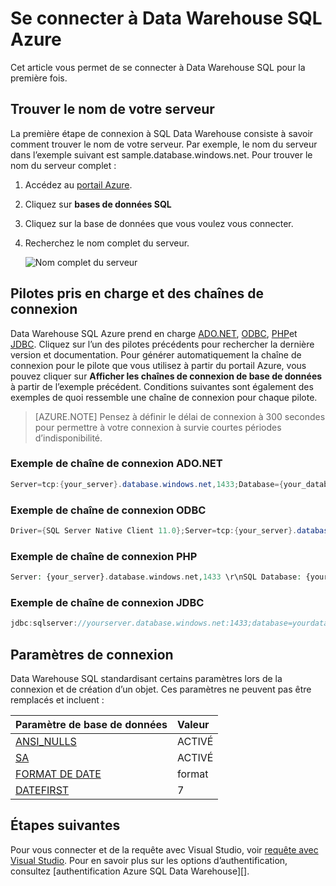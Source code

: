 <properties
   pageTitle="Se connecter à Data Warehouse SQL Azure | Microsoft Azure"
   description="Comment trouver le serveur de chaîne de connexion et de nom pour votre vers Azure SQL Data Warehouse"
   services="sql-data-warehouse"
   documentationCenter="NA"
   authors="sonyam"
   manager="barbkess"
   editor=""/>

<tags
   ms.service="sql-data-warehouse"
   ms.devlang="NA"
   ms.topic="get-started-article"
   ms.tgt_pltfrm="NA"
   ms.workload="data-services"
   ms.date="09/26/2016"
   ms.author="sonyama;barbkess"/>

# <a name="connect-to-azure-sql-data-warehouse"></a>Se connecter à Data Warehouse SQL Azure

Cet article vous permet de se connecter à Data Warehouse SQL pour la première fois.

## <a name="find-your-server-name"></a>Trouver le nom de votre serveur

La première étape de connexion à SQL Data Warehouse consiste à savoir comment trouver le nom de votre serveur.  Par exemple, le nom du serveur dans l’exemple suivant est sample.database.windows.net. Pour trouver le nom du serveur complet :

1. Accédez au [portail Azure][].
2. Cliquez sur **bases de données SQL** 
3. Cliquez sur la base de données que vous voulez vous connecter.
4. Recherchez le nom complet du serveur.

    ![Nom complet du serveur][1]

## <a name="supported-drivers-and-connection-strings"></a>Pilotes pris en charge et des chaînes de connexion

Data Warehouse SQL Azure prend en charge [ADO.NET][], [ODBC][], [PHP][]et [JDBC][]. Cliquez sur l’un des pilotes précédents pour rechercher la dernière version et documentation. Pour générer automatiquement la chaîne de connexion pour le pilote que vous utilisez à partir du portail Azure, vous pouvez cliquer sur **Afficher les chaînes de connexion de base de données** à partir de l’exemple précédent.  Conditions suivantes sont également des exemples de quoi ressemble une chaîne de connexion pour chaque pilote.

> [AZURE.NOTE] Pensez à définir le délai de connexion à 300 secondes pour permettre à votre connexion à survie courtes périodes d’indisponibilité.

### <a name="adonet-connection-string-example"></a>Exemple de chaîne de connexion ADO.NET

```C#
Server=tcp:{your_server}.database.windows.net,1433;Database={your_database};User ID={your_user_name};Password={your_password_here};Encrypt=True;TrustServerCertificate=False;Connection Timeout=30;
```

### <a name="odbc-connection-string-example"></a>Exemple de chaîne de connexion ODBC

```C#
Driver={SQL Server Native Client 11.0};Server=tcp:{your_server}.database.windows.net,1433;Database={your_database};Uid={your_user_name};Pwd={your_password_here};Encrypt=yes;TrustServerCertificate=no;Connection Timeout=30;
```

### <a name="php-connection-string-example"></a>Exemple de chaîne de connexion PHP

```PHP
Server: {your_server}.database.windows.net,1433 \r\nSQL Database: {your_database}\r\nUser Name: {your_user_name}\r\n\r\nPHP Data Objects(PDO) Sample Code:\r\n\r\ntry {\r\n   $conn = new PDO ( \"sqlsrv:server = tcp:{your_server}.database.windows.net,1433; Database = {your_database}\", \"{your_user_name}\", \"{your_password_here}\");\r\n    $conn->setAttribute( PDO::ATTR_ERRMODE, PDO::ERRMODE_EXCEPTION );\r\n}\r\ncatch ( PDOException $e ) {\r\n   print( \"Error connecting to SQL Server.\" );\r\n   die(print_r($e));\r\n}\r\n\rSQL Server Extension Sample Code:\r\n\r\n$connectionInfo = array(\"UID\" => \"{your_user_name}\", \"pwd\" => \"{your_password_here}\", \"Database\" => \"{your_database}\", \"LoginTimeout\" => 30, \"Encrypt\" => 1, \"TrustServerCertificate\" => 0);\r\n$serverName = \"tcp:{your_server}.database.windows.net,1433\";\r\n$conn = sqlsrv_connect($serverName, $connectionInfo);
```

### <a name="jdbc-connection-string-example"></a>Exemple de chaîne de connexion JDBC

```Java
jdbc:sqlserver://yourserver.database.windows.net:1433;database=yourdatabase;user={your_user_name};password={your_password_here};encrypt=true;trustServerCertificate=false;hostNameInCertificate=*.database.windows.net;loginTimeout=30;
```

## <a name="connection-settings"></a>Paramètres de connexion

Data Warehouse SQL standardisant certains paramètres lors de la connexion et de création d’un objet. Ces paramètres ne peuvent pas être remplacés et incluent :

| Paramètre de base de données       | Valeur                        |
| :--------------------- | :--------------------------- |
| [ANSI_NULLS][]         | ACTIVÉ                           |
| [SA][] | ACTIVÉ                           |
| [FORMAT DE DATE][]         | format                          |
| [DATEFIRST][]          | 7                            |

## <a name="next-steps"></a>Étapes suivantes

Pour vous connecter et de la requête avec Visual Studio, voir [requête avec Visual Studio][]. Pour en savoir plus sur les options d’authentification, consultez [authentification Azure SQL Data Warehouse][].

<!--Articles-->
[Requête avec Visual Studio]: ./sql-data-warehouse-query-visual-studio.md
[Authentification SQL Azure Data Warehouse]: ./sql-data-warehouse-authentication.md

<!--MSDN references-->
[ADO.NET]: https://msdn.microsoft.com/library/e80y5yhx(v=vs.110).aspx
[ODBC]: https://msdn.microsoft.com/library/jj730314.aspx
[PHP]: https://msdn.microsoft.com/library/cc296172.aspx?f=255&MSPPError=-2147217396
[JDBC]: https://msdn.microsoft.com/library/mt484311(v=sql.110).aspx
[ANSI_NULLS]: https://msdn.microsoft.com/library/ms188048.aspx
[SA]: https://msdn.microsoft.com/library/ms174393.aspx
[FORMAT DE DATE]: https://msdn.microsoft.com/library/ms189491.aspx
[DATEFIRST]: https://msdn.microsoft.com/library/ms181598.aspx

<!--Other-->
[Portail Azure]: https://portal.azure.com

<!--Image references-->
[1]: media/sql-data-warehouse-connect-overview/get-server-name.png


